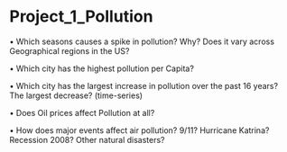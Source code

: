 # Project_1_Pollution

•	Which seasons causes a spike in pollution? Why? Does it vary across Geographical regions in the US? 

•	Which city has the highest pollution per Capita?

•	Which city has the largest increase in pollution over the past 16 years? The largest decrease? (time-series)

•	Does Oil prices affect Pollution at all?

•	How does major events affect air pollution? 9/11? Hurricane Katrina? Recession 2008? Other natural disasters?
